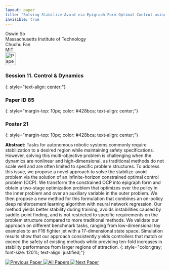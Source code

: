 ```yaml
---
layout: paper
title: "Solving Stabilize-Avoid via Epigraph Form Optimal Control using Deep Reinforcement Learning"
invisible: true
---
```

<div class="paper-authors">
<div class="paper-author-box">
    <div class="paper-author-name">Oswin So</div>
    <div class="paper-author-uni">Massachusetts Institute of Technology</div>
</div>
<div class="paper-author-box">
    <div class="paper-author-name">Chuchu Fan</div>
    <div class="paper-author-uni">MIT</div>
</div>

</div><div class="paper-pdf">
<div> <a href="http://www.roboticsproceedings.org/rss19/p085.pdf"><img src="{{ site.baseurl }}/images/paper_link.png" alt="Paper Website" width = "33"  height = "40"/></a> </div>
</div>

### Session 11. Control & Dynamics
{: style="text-align: center;"}

### Paper ID 85
{: style="margin-top: 10px; color: #428bca; text-align: center;"}

### Poster 21
{: style="margin-top: 10px; color: #428bca; text-align: center;"}

<b style="color: black;">Abstract: </b>Tasks for autonomous robotic systems commonly require stabilization to a desired region while maintaining safety specifications. However, solving this multi-objective problem is challenging when the dynamics are nonlinear and high-dimensional, as traditional methods do not scale well and are often limited to specific problem structures. To address this issue, we propose a novel approach to solve the stabilize-avoid problem via the solution of an infinite-horizon constrained optimal control problem (OCP). We transform the constrained OCP into epigraph form and obtain a two-stage optimization problem that optimizes over the policy in the inner problem and over an auxiliary variable in the outer problem. We then propose a new method for this formulation that combines an on-policy deep reinforcement learning algorithm with neural network regression. Our method yields better stability during training, avoids instabilities caused by saddle-point finding, and is not restricted to specific requirements on the problem structure compared to more traditional methods. We validate our approach on different benchmark tasks, ranging from low-dimensional toy examples to an F16 fighter jet with a 17-dimensional state space. Simulation results show that our approach consistently yields controllers that match or exceed the safety of existing methods while providing ten-fold increases in stability performance from larger regions of attraction.
{: style="color:gray; font-size: 120%; text-align: justified;"}


<div class="paper-menu">
<a href="{{ site.baseurl }}/program/papers/084/"> <img src="{{ site.baseurl }}/images/previous_paper_icon.png" alt="Previous Paper" title="Previous Paper"/> </a>
<a href="{{ site.baseurl }}/program/papers"><img src="{{ site.baseurl }}/images/overview_icon.png" alt="All Papers" title="All Papers"/> </a>
<a href="{{ site.baseurl }}/program/papers/086/"> <img src="{{ site.baseurl }}/images/next_paper_icon.png" alt="Next Paper" title="Next Paper"/> </a>

</div>
